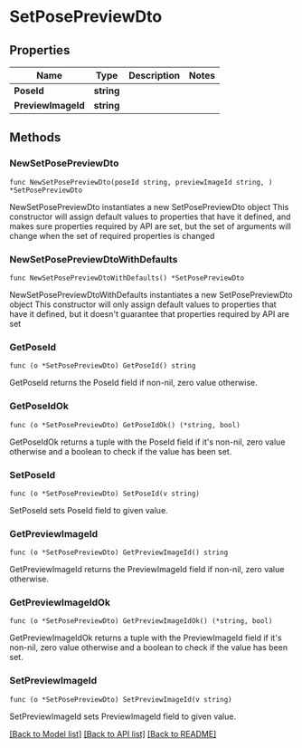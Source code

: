 # SetPosePreviewDto

## Properties

Name | Type | Description | Notes
------------ | ------------- | ------------- | -------------
**PoseId** | **string** |  | 
**PreviewImageId** | **string** |  | 

## Methods

### NewSetPosePreviewDto

`func NewSetPosePreviewDto(poseId string, previewImageId string, ) *SetPosePreviewDto`

NewSetPosePreviewDto instantiates a new SetPosePreviewDto object
This constructor will assign default values to properties that have it defined,
and makes sure properties required by API are set, but the set of arguments
will change when the set of required properties is changed

### NewSetPosePreviewDtoWithDefaults

`func NewSetPosePreviewDtoWithDefaults() *SetPosePreviewDto`

NewSetPosePreviewDtoWithDefaults instantiates a new SetPosePreviewDto object
This constructor will only assign default values to properties that have it defined,
but it doesn't guarantee that properties required by API are set

### GetPoseId

`func (o *SetPosePreviewDto) GetPoseId() string`

GetPoseId returns the PoseId field if non-nil, zero value otherwise.

### GetPoseIdOk

`func (o *SetPosePreviewDto) GetPoseIdOk() (*string, bool)`

GetPoseIdOk returns a tuple with the PoseId field if it's non-nil, zero value otherwise
and a boolean to check if the value has been set.

### SetPoseId

`func (o *SetPosePreviewDto) SetPoseId(v string)`

SetPoseId sets PoseId field to given value.


### GetPreviewImageId

`func (o *SetPosePreviewDto) GetPreviewImageId() string`

GetPreviewImageId returns the PreviewImageId field if non-nil, zero value otherwise.

### GetPreviewImageIdOk

`func (o *SetPosePreviewDto) GetPreviewImageIdOk() (*string, bool)`

GetPreviewImageIdOk returns a tuple with the PreviewImageId field if it's non-nil, zero value otherwise
and a boolean to check if the value has been set.

### SetPreviewImageId

`func (o *SetPosePreviewDto) SetPreviewImageId(v string)`

SetPreviewImageId sets PreviewImageId field to given value.



[[Back to Model list]](../README.md#documentation-for-models) [[Back to API list]](../README.md#documentation-for-api-endpoints) [[Back to README]](../README.md)


